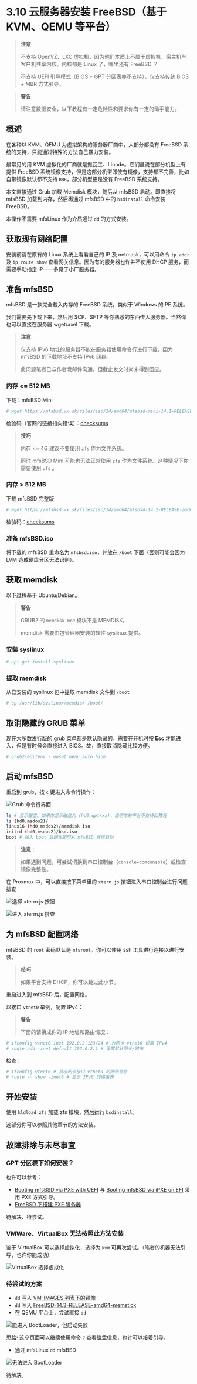 # 3.10 云服务器安装 FreeBSD（基于 KVM、QEMU 等平台）

> **注意**
> 
> 不支持 OpenVZ、LXC 虚拟机，因为他们本质上不属于虚拟机，宿主机与客户机共享内核。内核都是 Linux 了，哪里还有 FreeBSD ？
> 
> 不支持 UEFI 引导模式（BIOS + GPT 分区表亦不支持），仅支持传统 BIOS + MBR 方式引导。

> **警告**
> 
> 请注意数据安全，以下教程有一定危险性和要求你有一定的动手能力。

## 概述

在各种以 KVM、QEMU 为虚拟架构的服务器厂商中，大部分都没有 FreeBSD 系统的支持，只能通过特殊的方法自己暴力安装。

最常见的用 KVM 虚拟化的厂商就是搬瓦工、Linode。它们虽说在部分机型上有提供 FreeBSD 系统镜像支持，但是这部分机型即使有镜像，支持都不完善，比如自带镜像默认都不支持 `BBR`，部分机型更是没有 FreeBSD 系统支持。

本文直接通过 Grub 加载 Memdisk 模块，随后从 mfsBSD 启动。即直接将 mfsBSD 加载到内存，然后再通过 mfsBSD 中的 `bsdinstall` 命令安装 FreeBSD。

本操作不需要 mfsLinux 作为介质通过 `dd` 的方式安装。

## 获取现有网络配置

安装前请在原有的 Linux 系统上看看自己的 IP 及 netmask，可以用命令 `ip addr` 及 `ip route show` 查看网关信息。因为有的服务器也许并不使用 DHCP 服务，而需要手动指定 IP——多见于小厂服务器。

## 准备 mfsBSD

mfsBSD 是一款完全载入内存的 FreeBSD 系统，类似于 Windows 的 PE 系统。

我们需要先下载下来，然后用 SCP、SFTP 等你熟悉的东西传入服务器。当然你也可以直接在服务器 wget/axel 下载。

> **注意**
>
> 仅支持 IPv6 地址的服务器不能在服务器使用命令行进行下载，因为 mfsBSD 的下载地址不支持 IPv6 网络。
>
> 此问题笔者已与作者发邮件沟通，但截止发文时尚未得到回应。

### 内存 <= 512 MB

下载：mfsBSD Mini

```sh
# wget https://mfsbsd.vx.sk/files/iso/14/amd64/mfsbsd-mini-14.1-RELEASE-amd64.iso
```

检验码（官网的链接指向错误）：[checksums](https://mfsbsd.vx.sk/files/iso/14/amd64/mfsbsd-mini-14.1-RELEASE-amd64.iso.sums.txt)

>**技巧**
>
>内存 <= 4G 建议不要使用 `zfs` 作为文件系统。
>
>同时 mfsBSD Mini 可能也无法正常使用 `zfs` 作为文件系统。这种情况下你需要使用 `ufs` 。

### 内存 > 512 MB

下载 mfsBSD 完整版

```sh
# wget https://mfsbsd.vx.sk/files/iso/14/amd64/mfsbsd-14.2-RELEASE-amd64.iso
```

检验码：[checksums](https://mfsbsd.vx.sk/files/iso/14/amd64/mfsbsd-14.2-RELEASE-amd64.iso.sums.txt)

### 准备 mfsBSD.iso

将下载的 mfsBSD 重命名为 `mfsbsd.iso`，并放在 `/boot` 下面（否则可能会因为 LVM 造成硬盘分区无法识别）。

## 获取 memdisk

以下过程基于 Ubuntu/Debian。

> **警告**
> 
> GRUB2 的 `memdisk.mod` 模块不是 MEMDISK。
> 
> memdisk 需要由包管理器安装的软件 syslinux 提供。

### 安装 syslinux

```sh
# apt-get install syslinux
```

### 提取 memdisk

从已安装的 syslinux 包中提取 memdisk 文件到 `/boot`

```sh
# cp /usr/lib/syslinux/memdisk /boot/
```

## 取消隐藏的 GRUB 菜单

现在大多数发行版的 grub 菜单都是默认隐藏的，需要在开机时按 **Esc** 才能进入，但是有时候会直接进入 BIOS。故，直接取消隐藏比较方便。
    
```sh
# grub2-editenv - unset menu_auto_hide
```

## 启动 mfsBSD

重启到 grub，按 `c` 键进入命令行操作：

![Grub 命令行界面](../.gitbook/assets/grub22.png)

```sh
ls # 显示磁盘。如果你显示磁盘为 (hd0,gptxxx)，说明你的平台不支持此教程
ls (hd0,msdos2)/
linux16 (hd0,msdos2)/memdisk iso
initrd (hd0,msdos2)/bsd.iso
boot # 输入 boot 后回车即可从 mfsBSD 继续启动
```

> **注意**：
>
> 如果遇到问题，可尝试切换到串口控制台（`console=comconsole`）或检查镜像完整性。

在 Proxmox 中，可以直接按下菜单里的 `xterm.js` 按钮进入串口控制台进行问题排查

![选择 xterm.js 按钮](../.gitbook/assets/proxmox-choose-xtermjs.png)

![进入 xterm.js 排查](../.gitbook/assets/xtermjs-page.png)

## 为 mfsBSD 配置网络

mfsBSD 的 `root` 密码默认是 `mfsroot`。你可以使用 ssh 工具进行连接以进行安装。

>**技巧**
>
>如果平台支持 DHCP，你可以跳过此小节。

重启进入到 mfsBSD 后，配置网络。

以接口 `vtnet0` 举例，配置 IPv4：

>**警告**
>
>下面的请换成你的 IP 地址和路由情况：

```sh
# ifconfig vtnet0 inet 192.0.2.123/24 # 为网卡 vtnet0 设置 IPv4
# route add -inet default 192.0.2.1 # 设置默认网关/路由
```

检查：

```sh
# ifconfig vtnet0 # 显示网卡接口 vtnet0 的网络信息
# route -n show -inet6 # 显示 IPv6 的路由表
```

## 开始安装

使用 `kldload zfs` 加载 zfs 模块，然后运行 `bsdinstall`。

这部分你可以参照其他章节的方法安装。

## 故障排除与未尽事宜

### GPT 分区表下如何安装？

也许可以参考：

- [Booting mfsBSD via PXE with UEFI](https://unix.stackexchange.com/questions/563053/booting-mfsbsd-via-pxe-with-uefi) 与 [Booting mfsBSD via iPXE on EFI](https://forums.freebsd.org/threads/booting-mfsbsd-via-ipxe-on-efi.66169/) 采用 PXE 方式引导。
- [FreeBSD 下搭建 PXE 服务器](https://book.bsdcn.org/freebsd-shou-ce/di-34-zhang-gao-ji-wang-luo/34.10.-shi-yong-pxe-jin-hang-wu-pan-cao-zuo)

待解决、待尝试。

### VMWare、VirtualBox 无法按照此方法安装

鉴于 VirtualBox 可以选择虚拟化，选择为 `kvm` 可再次尝试。（笔者的机器无法引导，也许你能成功）

![VirtualBox 选择虚拟化](../.gitbook/assets/xtermjs-page.png)

### 待尝试的方案

- `dd` 写入 [VM-IMAGES 列表下的镜像](https://download.freebsd.org/releases/VM-IMAGES/14.3-RELEASE/amd64/Latest/)
- `dd` 写入 [FreeBSD-14.3-RELEASE-amd64-memstick](https://download.freebsd.org/releases/ISO-IMAGES/14.3/FreeBSD-14.3-RELEASE-amd64-memstick.img)
- 在 QEMU 平台上，尝试直接 `dd`

![能进入 BootLoader，但启动失败](../.gitbook/assets/qemu-dd-mfsbsd.png)

思路: 这个页面可以继续使用命令 `?` 查看磁盘信息，也许可以接着引导。

- 通过 mfsLinux `dd` mfsBSD

![无法进入 BootLoader](../.gitbook/assets/mfslinux-dd-mfsbsd.png)

待解决。

